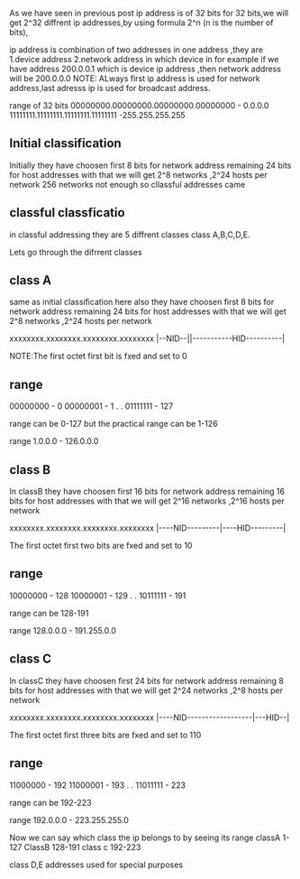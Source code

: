 As we have seen in previous post ip address is of 32 bits 
for 32 bits,we will get 2^32 diffrent ip addresses,by using formula 2^n  (n is the number of bits),

ip address is combination of two addresses in one address ,they are
1.device address
2.network address in which device in
for example if we have address 200.0.0.1 which is device ip address ,then network address will be 200.0.0.0
NOTE: ALways first ip address is used for network address,last adresss ip is used for broadcast address.

range of 32 bits 00000000.00000000.00000000.00000000 - 0.0.0.0
                 11111111.11111111.11111111.11111111 -255.255.255.255
                 
## Initial classification

Initially they have choosen first 8 bits for network address remaining 24 bits for host addresses
with that we will get 2^8 networks ,2^24 hosts per network
256 networks not enough so cllassful addresses came

## classful classficatio
in classful addressing they are 5 diffrent classes class A,B,C,D,E.

Lets go through the difrrent classes

## class A
same as initial classification here also they have choosen first 8 bits for network address remaining 24 bits for host addresses
with that we will get 2^8 networks ,2^24 hosts per network

 xxxxxxxx.xxxxxxxx.xxxxxxxx.xxxxxxxx
 |--NID--||-----------HID----------|
 
 NOTE:The first octet first bit is fxed and set to 0
## range 
 00000000 - 0
 00000001 - 1
     .
     .
 01111111 - 127
     
range can be 0-127 but the practical range can be 1-126

range 1.0.0.0 - 126.0.0.0

## class B
In classB they have choosen first  16 bits for network address remaining 16 bits for host addresses
with that we will get 2^16 networks ,2^16 hosts per network

 xxxxxxxx.xxxxxxxx.xxxxxxxx.xxxxxxxx
 |----NID---------|----HID---------|
 
 The first octet first two bits are fxed and set to 10
## range 
 10000000 - 128
 10000001 - 129
     .
     .
 10111111 - 191
     
range can be 128-191

range 128.0.0.0 - 191.255.0.0

## class C
In classC they have choosen first  24 bits for network address remaining 8 bits for host addresses
with that we will get 2^24 networks ,2^8 hosts per network

 xxxxxxxx.xxxxxxxx.xxxxxxxx.xxxxxxxx
 |----NID------------------|---HID--|
 
 The first octet first three bits are fxed and set to 110
## range 
 11000000 - 192
 11000001 - 193
     .
     .
 11011111 - 223
     
range can be 192-223

range 192.0.0.0 - 223.255.255.0


Now we can say which class the ip belongs to by seeing its range
classA 1-127
ClassB 128-191
class c 192-223

class D,E addresses used for special purposes







